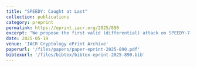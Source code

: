 ```yaml
---
title: "SPEEDY: Caught at Last"
collection: publications
category: preprint
permalink: https://eprint.iacr.org/2025/890
excerpt: "We propose the first valid (differential) attack on SPEEDY-7-192 with a time complexity of $$2^{186.36}$$. The search of the differential is achievied by chaining one round characteristics whom we selected based on criterias on their shape. The validity of the characteristics (and thereby of the differential) is verified using the quasidiffeential framework. Finally, we searched for the best probabilistically-extended differential and finalized the attack using the KyRiDi tool."
date: 2025-05-19
venue: 'IACR Cryptology ePrint Archive'
paperurl: '/files/papers/paper-eprint-2025-890.pdf'
bibtexurl: '/files/bibtex/bibtex-eprint-2025-890.bib'
---
```

